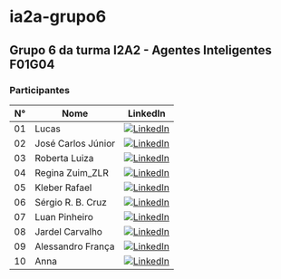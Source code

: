 # ia2a-grupo6

## Grupo 6 da turma I2A2 - Agentes Inteligentes F01G04

### Participantes

| N° | Nome | LinkedIn |
|----|------|----------|
| 01 | Lucas | [![LinkedIn](https://img.shields.io/badge/LinkedIn-0077B5?style=flat-square&logo=linkedin&logoColor=white)](https://www.linkedin.com/in/lucas/) |
| 02 | José Carlos Júnior | [![LinkedIn](https://img.shields.io/badge/LinkedIn-0077B5?style=flat-square&logo=linkedin&logoColor=white)](https://www.linkedin.com/in/josecjunior/) |
| 03 | Roberta Luiza | [![LinkedIn](https://img.shields.io/badge/LinkedIn-0077B5?style=flat-square&logo=linkedin&logoColor=white)](https://www.linkedin.com/in/robertaluiza/) |
| 04 | Regina Zuim_ZLR | [![LinkedIn](https://img.shields.io/badge/LinkedIn-0077B5?style=flat-square&logo=linkedin&logoColor=white)](https://www.linkedin.com/in/reginazuim/) |
| 05 | Kleber Rafael | [![LinkedIn](https://img.shields.io/badge/LinkedIn-0077B5?style=flat-square&logo=linkedin&logoColor=white)](https://www.linkedin.com/in/kleberrafael/) |
| 06 | Sérgio R. B. Cruz | [![LinkedIn](https://img.shields.io/badge/LinkedIn-0077B5?style=flat-square&logo=linkedin&logoColor=white)](https://www.linkedin.com/in/sergiocruz/) |
| 07 | Luan Pinheiro | [![LinkedIn](https://img.shields.io/badge/LinkedIn-0077B5?style=flat-square&logo=linkedin&logoColor=white)](https://www.linkedin.com/in/luanpinheiro/) |
| 08 | Jardel Carvalho | [![LinkedIn](https://img.shields.io/badge/LinkedIn-0077B5?style=flat-square&logo=linkedin&logoColor=white)](https://www.linkedin.com/in/jardelcarvalho/) |
| 09 | Alessandro França | [![LinkedIn](https://img.shields.io/badge/LinkedIn-0077B5?style=flat-square&logo=linkedin&logoColor=white)](https://www.linkedin.com/in/alessandrofranca/) |
| 10 | Anna | [![LinkedIn](https://img.shields.io/badge/LinkedIn-0077B5?style=flat-square&logo=linkedin&logoColor=white)](https://www.linkedin.com/in/anna/) |
